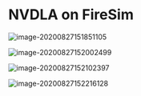 

# NVDLA on FireSim

![image-20200827151851105](C:\Projects\NPEX_LAB\FPGA\NVDLAonFireSim\images\image-20200827151851105.png)



![image-20200827152002499](C:\Projects\NPEX_LAB\FPGA\NVDLAonFireSim\images\image-20200827152002499.png)



![image-20200827152102397](C:\Projects\NPEX_LAB\FPGA\NVDLAonFireSim\images\image-20200827152102397.png)



![image-20200827152216128](C:\Projects\NPEX_LAB\FPGA\NVDLAonFireSim\images\image-20200827152216128.png)